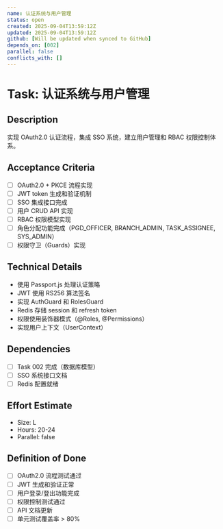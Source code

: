 ```yaml
---
name: 认证系统与用户管理
status: open
created: 2025-09-04T13:59:12Z
updated: 2025-09-04T13:59:12Z
github: [Will be updated when synced to GitHub]
depends_on: [002]
parallel: false
conflicts_with: []
---
```


# Task: 认证系统与用户管理

## Description
实现 OAuth2.0 认证流程，集成 SSO 系统，建立用户管理和 RBAC 权限控制体系。

## Acceptance Criteria
- [ ] OAuth2.0 + PKCE 流程实现
- [ ] JWT token 生成和验证机制
- [ ] SSO 集成接口完成
- [ ] 用户 CRUD API 实现
- [ ] RBAC 权限模型实现
- [ ] 角色分配功能完成（PGD_OFFICER, BRANCH_ADMIN, TASK_ASSIGNEE, SYS_ADMIN）
- [ ] 权限守卫（Guards）实现

## Technical Details
- 使用 Passport.js 处理认证策略
- JWT 使用 RS256 算法签名
- 实现 AuthGuard 和 RolesGuard
- Redis 存储 session 和 refresh token
- 权限使用装饰器模式（@Roles, @Permissions）
- 实现用户上下文（UserContext）

## Dependencies
- [ ] Task 002 完成（数据库模型）
- [ ] SSO 系统接口文档
- [ ] Redis 配置就绪

## Effort Estimate
- Size: L
- Hours: 20-24
- Parallel: false

## Definition of Done
- [ ] OAuth2.0 流程测试通过
- [ ] JWT 生成和验证正常
- [ ] 用户登录/登出功能完成
- [ ] 权限控制测试通过
- [ ] API 文档更新
- [ ] 单元测试覆盖率 > 80%